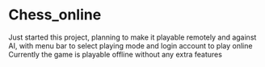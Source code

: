 # Chess_online

Just started this project, planning to make it playable remotely and against AI, with menu bar to select playing mode and login account to play online
Currently the game is playable offline without any extra features
